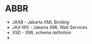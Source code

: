 # ABBR

* JAXB - Jakarta XML Binding
* JAX-WS - Jakarta XML Web Services
* XSD - XML schema definition
* 
